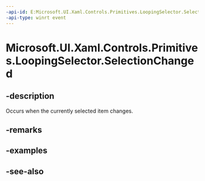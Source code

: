 ```yaml
---
-api-id: E:Microsoft.UI.Xaml.Controls.Primitives.LoopingSelector.SelectionChanged
-api-type: winrt event
---
```


<!-- Event syntax
public event Windows.UI.Xaml.Controls.SelectionChangedEventHandler SelectionChanged
-->

# Microsoft.UI.Xaml.Controls.Primitives.LoopingSelector.SelectionChanged

## -description
Occurs when the currently selected item changes.

## -remarks

## -examples

## -see-also
